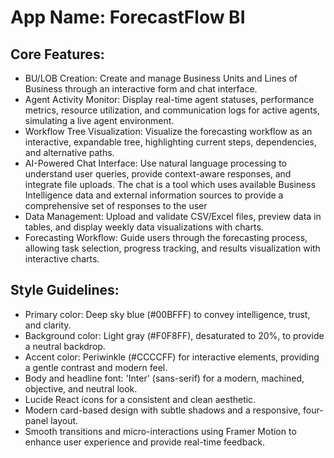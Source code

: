 # **App Name**: ForecastFlow BI

## Core Features:

- BU/LOB Creation: Create and manage Business Units and Lines of Business through an interactive form and chat interface.
- Agent Activity Monitor: Display real-time agent statuses, performance metrics, resource utilization, and communication logs for active agents, simulating a live agent environment.
- Workflow Tree Visualization: Visualize the forecasting workflow as an interactive, expandable tree, highlighting current steps, dependencies, and alternative paths.
- AI-Powered Chat Interface: Use natural language processing to understand user queries, provide context-aware responses, and integrate file uploads. The chat is a tool which uses available Business Intelligence data and external information sources to provide a comprehensive set of responses to the user
- Data Management: Upload and validate CSV/Excel files, preview data in tables, and display weekly data visualizations with charts.
- Forecasting Workflow: Guide users through the forecasting process, allowing task selection, progress tracking, and results visualization with interactive charts.

## Style Guidelines:

- Primary color: Deep sky blue (#00BFFF) to convey intelligence, trust, and clarity.
- Background color: Light gray (#F0F8FF), desaturated to 20%, to provide a neutral backdrop.
- Accent color: Periwinkle (#CCCCFF) for interactive elements, providing a gentle contrast and modern feel.
- Body and headline font: 'Inter' (sans-serif) for a modern, machined, objective, and neutral look.
- Lucide React icons for a consistent and clean aesthetic.
- Modern card-based design with subtle shadows and a responsive, four-panel layout.
- Smooth transitions and micro-interactions using Framer Motion to enhance user experience and provide real-time feedback.
